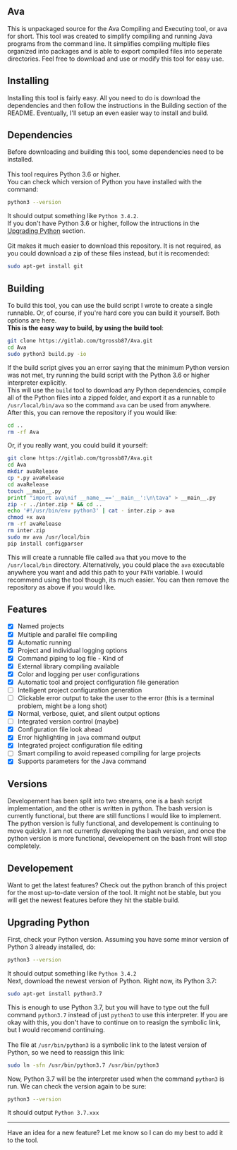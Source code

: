 ## Ava ##
This is unpackaged source for the Ava Compiling and Executing tool, or ava for short.  This tool was created to simplify compiling and running Java programs from the command line.  It simplifies 
compiling multiple files organized into packages and is able to export compiled files into seperate directories.  Feel free to download and use or modify this tool for easy use.

## Installing ##
Installing this tool is fairly easy. All you need to do is download the dependencies and then follow the instructions in the Building section of the README. Eventually, I'll setup an even easier way 
to install and build.

## Dependencies ##
Before downloading and building this tool, some dependencies need to be installed.<br/>
<br/>
This tool requires Python 3.6 or higher.<br/>
You can check which version of Python you have installed with the command:
```bash
python3 --version
```
It should output something like `Python 3.4.2`.<br/>
If you don't have Python 3.6 or higher, follow the intructions in the [Upgrading Python](#upgrading-python) section.<br/>
<br/>
Git makes it much easier to download this repository.  It is not required, as you could download a zip of these files instead, but it is recomended:
```bash
sudo apt-get install git
```

## Building ##
To build this tool, you can use the build script I wrote to create a single runnable. Or, of course, if you're hard core you can build it yourself. Both options 
are here.<br/>
**This is the easy way to build, by using the build tool**:
```bash
git clone https://gitlab.com/tgrossb87/Ava.git
cd Ava
sudo python3 build.py -io
```
If the build script gives you an error saying that the minimum Python version was not met, try running the build script with the Python 3.6 or higher interpreter explicitly.<br/>
This will use the `build` tool to download any Python dependencies, compile all of the Python files into a zipped folder, and export it as a 
runnable to `/usr/local/bin/ava` so the command `ava` can be used from anywhere.<br/>
After this, you can remove the repository if you would like:
```bash
cd ..
rm -rf Ava
```
Or, if you really want, you could build it yourself:
```bash
git clone https://gitlab.com/tgrossb87/Ava.git
cd Ava
mkdir avaRelease
cp *.py avaRelease
cd avaRelease
touch __main__.py
printf "import ava\nif __name__=='__main__':\n\tava" > __main__.py
zip -r ../inter.zip * && cd ..
echo '#!/usr/bin/env python3' | cat - inter.zip > ava
chmod +x ava
rm -rf avaRelease
rm inter.zip
sudo mv ava /usr/local/bin
pip install configparser
```
This will create a runnable file called `ava` that you move to the `/usr/local/bin` directory. Alternatively, you could place the `ava` executable anywhere you want and add this path 
to your `PATH` variable. I would recommend using the tool though, its much easier.  You can then remove the repository as above if you would like.

## Features ##
- [X] Named projects
- [X] Multiple and parallel file compiling
- [X] Automatic running
- [X] Project and individual logging options
- [X] Command piping to log file - Kind of
- [X] External library compiling available
- [X] Color and logging per user configurations
- [X] Automatic tool and project configuration file generation
- [ ] Intelligent project configuration generation
- [ ] Clickable error output to take the user to the error (this is a terminal problem, might be a long shot)
- [X] Normal, verbose, quiet, and silent output options
- [ ] Integrated version control (maybe)
- [X] Configuration file look ahead
- [X] Error highlighting in `java` command output
- [X] Integrated project configuration file editing
- [ ] Smart compiling to avoid repeased compiling for large projects
- [X] Supports parameters for the Java command

## Versions ##
Developement has been split into two streams, one is a bash script implementation, and the other is written in python.  The bash version is currently functional, but there are still functions I would like to 
implement.  The python version is fully functional, and developement is continuing to move quickly.  I am not currently developing the bash version, and once the python version is more functional, developement on 
the bash front will stop completely.

## Developement ##
Want to get the latest features? Check out the python branch of this project for the most up-to-date version of the tool.  It might not be stable, but you will get the newest features before they hit 
the stable build.

## Upgrading Python ##
First, check your Python version.  Assuming you have some minor version of Python 3 already installed, do:
```bash
python3 --version
```
It should output something like `Python 3.4.2`<br/>
Next, download the newest version of Python.  Right now, its Python 3.7:
```bash
sudo apt-get install python3.7
```
This is enough to use Python 3.7, but you will have to type out the full command `python3.7` instead of just `python3` to use this 
interpreter.  If you are okay with this, you don't have to continue on to reasign the symbolic link, but I would recomend continuing.<br/>
<br/>
The file at `/usr/bin/python3` is a symbolic link to the latest version of Python, so we need to reassign this link:
```bash
sudo ln -sfn /usr/bin/python3.7 /usr/bin/python3
```
Now, Python 3.7 will be the interpreter used when the command `python3` is run.  We can check the version again to be sure:
```bash
python3 --version
```
It should output `Python 3.7.xxx`
<hr/>
Have an idea for a new feature? Let me know so I can do my best to add it to the tool.
